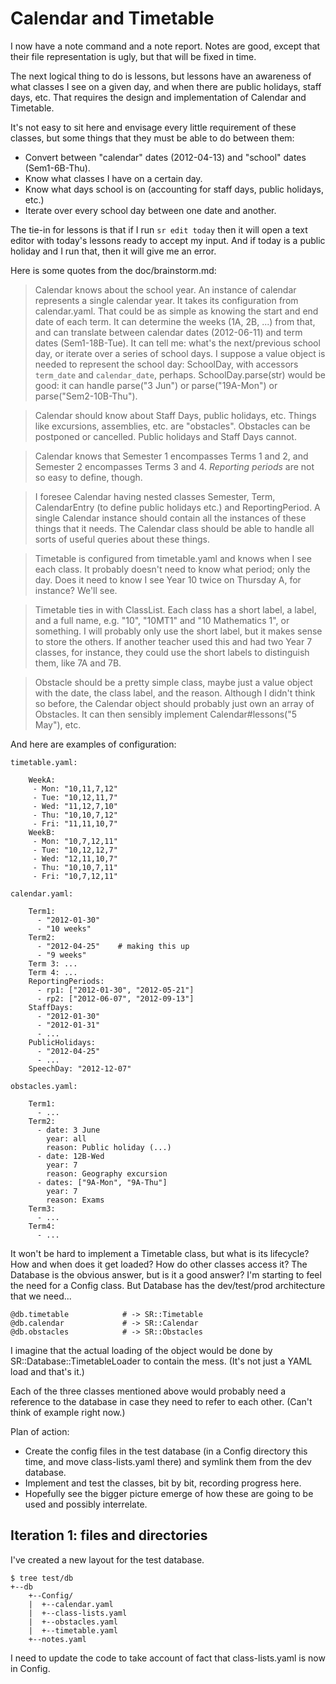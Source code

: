 # Calendar and Timetable

I now have a note command and a note report.  Notes are good, except that their
file representation is ugly, but that will be fixed in time.

The next logical thing to do is lessons, but lessons have an awareness of what
classes I see on a given day, and when there are public holidays, staff days,
etc.  That requires the design and implementation of Calendar and Timetable.

It's not easy to sit here and envisage every little requirement of these
classes, but some things that they must be able to do between them:

* Convert between "calendar" dates (2012-04-13) and "school" dates (Sem1-6B-Thu).
* Know what classes I have on a certain day.
* Know what days school is on (accounting for staff days, public holidays, etc.)
* Iterate over every school day between one date and another.

The tie-in for lessons is that if I run `sr edit today` then it will open a text
editor with today's lessons ready to accept my input.  And if today is a public
holiday and I run that, then it will give me an error.

Here is some quotes from the doc/brainstorm.md:

> Calendar knows about the school year.  An instance of calendar represents a
  single calendar year.  It takes its configuration from calendar.yaml.  That
  could be as simple as knowing the start and end date of each term.  It can
  determine the weeks (1A, 2B, ...) from that, and can translate between calendar
  dates (2012-06-11) and term dates (Sem1-18B-Tue).  It can tell me: what's the
  next/previous school day, or iterate over a series of school days.  I suppose a
  value object is needed to represent the school day: SchoolDay, with accessors
  `term_date` and `calendar_date`, perhaps. SchoolDay.parse(str) would be good: it
  can handle parse("3 Jun") or parse("19A-Mon") or parse("Sem2-10B-Thu").

> Calendar should know about Staff Days, public holidays, etc.  Things like
  excursions, assemblies, etc. are "obstacles".  Obstacles can be postponed or
  cancelled.  Public holidays and Staff Days cannot.

> Calendar knows that Semester 1 encompasses Terms 1 and 2, and Semester 2
  encompasses Terms 3 and 4.  *Reporting periods* are not so easy to define,
  though.

> I foresee Calendar having nested classes Semester, Term, CalendarEntry (to
  define public holidays etc.) and ReportingPeriod.  A single Calendar instance
  should contain all the instances of these things that it needs.  The Calendar
  class should be able to handle all sorts of useful queries about these things.

> Timetable is configured from timetable.yaml and knows when I see each class.  It
  probably doesn't need to know what period; only the day.  Does it need to know I
  see Year 10 twice on Thursday A, for instance?  We'll see.

> Timetable ties in with ClassList.  Each class has a short label, a label, and a
  full name, e.g. "10", "10MT1" and "10 Mathematics 1", or something.  I will
  probably only use the short label, but it makes sense to store the others.  If
  another teacher used this and had two Year 7 classes, for instance, they could
  use the short labels to distinguish them, like 7A and 7B.

> Obstacle should be a pretty simple class, maybe just a value object with the
  date, the class label, and the reason. Although I didn't think so before, the
  Calendar object should probably just own an array of Obstacles. It can then
  sensibly implement Calendar#lessons("5 May"), etc.

And here are examples of configuration:

    timetable.yaml:

        WeekA:
         - Mon: "10,11,7,12"
         - Tue: "10,12,11,7"
         - Wed: "11,12,7,10"
         - Thu: "10,10,7,12"
         - Fri: "11,11,10,7"
        WeekB:
         - Mon: "10,7,12,11"
         - Tue: "10,12,12,7"
         - Wed: "12,11,10,7"
         - Thu: "10,10,7,11"
         - Fri: "10,7,12,11"

    calendar.yaml:

        Term1:
          - "2012-01-30"
          - "10 weeks"
        Term2:
          - "2012-04-25"    # making this up
          - "9 weeks"
        Term 3: ...
        Term 4: ...
        ReportingPeriods:
          - rp1: ["2012-01-30", "2012-05-21"]
          - rp2: ["2012-06-07", "2012-09-13"]
        StaffDays:
          - "2012-01-30"
          - "2012-01-31"
          - ...
        PublicHolidays:
          - "2012-04-25"
          - ...
        SpeechDay: "2012-12-07"

    obstacles.yaml:

        Term1:
          - ...
        Term2:
          - date: 3 June
            year: all
            reason: Public holiday (...)
          - date: 12B-Wed
            year: 7
            reason: Geography excursion
          - dates: ["9A-Mon", "9A-Thu"]
            year: 7
            reason: Exams
        Term3:
          - ...
        Term4:
          - ...


It won't be hard to implement a Timetable class, but what is its lifecycle?  How
and when does it get loaded?  How do other classes access it?  The Database is
the obvious answer, but is it a good answer?  I'm starting to feel the need for
a Config class.  But Database has the dev/test/prod architecture that we need...

    @db.timetable            # -> SR::Timetable
    @db.calendar             # -> SR::Calendar
    @db.obstacles            # -> SR::Obstacles

I imagine that the actual loading of the object would be done by
SR::Database::TimetableLoader to contain the mess.  (It's not just a YAML load
and that's it.)

Each of the three classes mentioned above would probably need a reference to the
database in case they need to refer to each other.  (Can't think of example
right now.)

Plan of action:

* Create the config files in the test database (in a Config directory this time,
  and move class-lists.yaml there) and symlink them from the dev database.
* Implement and test the classes, bit by bit, recording progress here.
* Hopefully see the bigger picture emerge of how these are going to be used and
  possibly interrelate.

## Iteration 1: files and directories

I've created a new layout for the test database.

    $ tree test/db
    +--db
        +--Config/
        |  +--calendar.yaml
        |  +--class-lists.yaml
        |  +--obstacles.yaml
        |  +--timetable.yaml
        +--notes.yaml

I need to update the code to take account of fact that class-lists.yaml is now
in Config.

